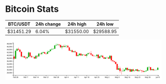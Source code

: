 # Bitcoin Stats

BTC/USDT|24h change|24h high|24h low|
|---|---|---|---|
|$31451.29|6.04%|$31550.00|$29588.95|

<img src="./chart.svg">
